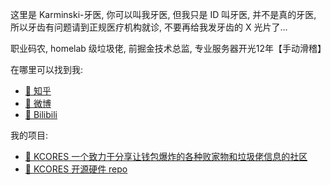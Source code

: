 这里是 Karminski-牙医, 你可以叫我牙医, 但我只是 ID 叫牙医, 并不是真的牙医, 所以牙齿有问题请到正规医疗机构就诊, 不要再给我发牙齿的 X 光片了...  

职业码农, homelab 级垃圾佬, 前掘金技术总监, 专业服务器开光12年【手动滑稽】  

在哪里可以找到我:

- [🍧 知乎](https://www.zhihu.com/people/karminski/posts)  
- [🍦 微博](https://weibo.com/2169039837)  
- [🍫 Bilibili](https://space.bilibili.com/450407615)  

我的项目:

- [🍰 KCORES 一个致力于分享让钱包爆炸的各种败家物和垃圾佬信息的社区](https://kcores.com/reading)
- [🍭 KCORES 开源硬件 repo](https://github.com/kcores)

<!--
**karminski/karminski** is a ✨ _special_ ✨ repository because its `README.md` (this file) appears on your GitHub profile.

Here are some ideas to get you started:

- 🔭 I’m currently working on ...
- 🌱 I’m currently learning ...
- 👯 I’m looking to collaborate on ...
- 🤔 I’m looking for help with ...
- 💬 Ask me about ...
- 📫 How to reach me: ...
- 😄 Pronouns: ...
- ⚡ Fun fact: ...
-->
